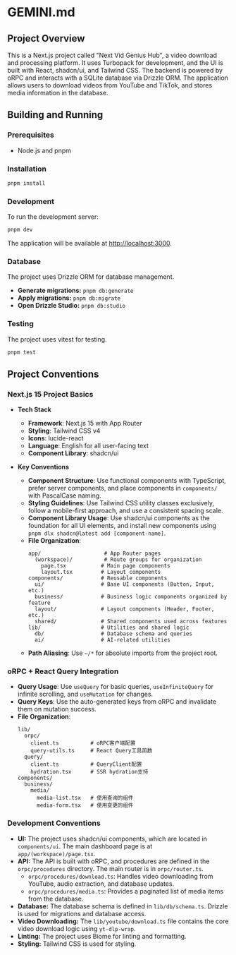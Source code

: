# GEMINI.md

## Project Overview

This is a Next.js project called "Next Vid Genius Hub", a video download and processing platform. It uses Turbopack for development, and the UI is built with React, shadcn/ui, and Tailwind CSS. The backend is powered by oRPC and interacts with a SQLite database via Drizzle ORM. The application allows users to download videos from YouTube and TikTok, and stores media information in the database.

## Building and Running

### Prerequisites

- Node.js and pnpm

### Installation

```bash
pnpm install
```

### Development

To run the development server:

```bash
pnpm dev
```

The application will be available at [http://localhost:3000](http://localhost:3000).

### Database

The project uses Drizzle ORM for database management.

-   **Generate migrations:** `pnpm db:generate`
-   **Apply migrations:** `pnpm db:migrate`
-   **Open Drizzle Studio:** `pnpm db:studio`

### Testing

The project uses vitest for testing.

```bash
pnpm test
```

## Project Conventions

### Next.js 15 Project Basics

- **Tech Stack**
    - **Framework**: Next.js 15 with App Router
    - **Styling**: Tailwind CSS v4
    - **Icons**: lucide-react
    - **Language**: English for all user-facing text
    - **Component Library**: shadcn/ui

- **Key Conventions**
    - **Component Structure**: Use functional components with TypeScript, prefer server components, and place components in `components/` with PascalCase naming.
    - **Styling Guidelines**: Use Tailwind CSS utility classes exclusively, follow a mobile-first approach, and use a consistent spacing scale.
    - **Component Library Usage**: Use shadcn/ui components as the foundation for all UI elements, and install new components using `pnpm dlx shadcn@latest add [component-name]`.
    - **File Organization**:
        ```
        app/                    # App Router pages
          (workspace)/          # Route groups for organization
            page.tsx           # Main page components
            layout.tsx         # Layout components
        components/            # Reusable components
          ui/                  # Base UI components (Button, Input, etc.)
          business/            # Business logic components organized by feature
          layout/              # Layout components (Header, Footer, etc.)
          shared/              # Shared components used across features
        lib/                   # Utilities and shared logic
          db/                  # Database schema and queries
          ai/                  # AI-related utilities
        ```
    - **Path Aliasing**: Use `~/*` for absolute imports from the project root.

### oRPC + React Query Integration

- **Query Usage**: Use `useQuery` for basic queries, `useInfiniteQuery` for infinite scrolling, and `useMutation` for changes.
- **Query Keys**: Use the auto-generated keys from oRPC and invalidate them on mutation success.
- **File Organization**:
    ```
    lib/
      orpc/
        client.ts          # oRPC客户端配置
        query-utils.ts     # React Query工具函数
      query/
        client.ts          # QueryClient配置
        hydration.tsx      # SSR hydration支持
    components/
      business/
        media/
          media-list.tsx   # 使用查询的组件
          media-form.tsx   # 使用变更的组件
    ```

### Development Conventions

-   **UI:** The project uses shadcn/ui components, which are located in `components/ui`. The main dashboard page is at `app/(workspace)/page.tsx`.
-   **API:** The API is built with oRPC, and procedures are defined in the `orpc/procedures` directory. The main router is in `orpc/router.ts`.
    -   `orpc/procedures/download.ts`: Handles video downloading from YouTube, audio extraction, and database updates.
    -   `orpc/procedures/media.ts`: Provides a paginated list of media items from the database.
-   **Database:** The database schema is defined in `lib/db/schema.ts`. Drizzle is used for migrations and database access.
-   **Video Downloading:** The `lib/youtube/download.ts` file contains the core video download logic using `yt-dlp-wrap`.
-   **Linting:** The project uses Biome for linting and formatting.
-   **Styling:** Tailwind CSS is used for styling.
